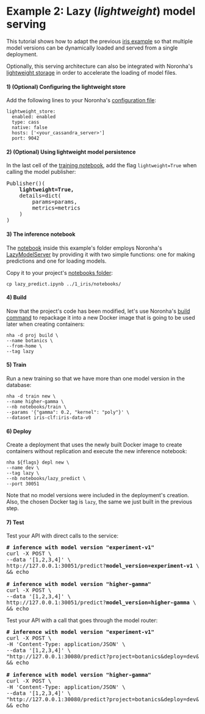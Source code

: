 
# Example 2: Lazy (*lightweight*) model serving

This tutorial shows how to adapt the previous [iris example](https://github.com/noronha-dataops/noronha/tree/master/examples/1_iris/)
so that multiple model versions can be dynamically loaded and served from a single deployment.

Optionally, this serving architecture can also be integrated with Noronha's [lightweight storage](https://noronha-dataops.readthedocs.io/en/latest/use_guide/configuration.html#lightweight-store)
in order to accelerate the loading of model files.

#### 1) (Optional) Configuring the lightweight store

Add the following lines to your Noronha's [configuration file](https://noronha-dataops.readthedocs.io/en/latest/use_guide/configuration.html#configuration-files):

```
lightweight_store:
  enabled: enabled
  type: cass
  native: false
  hosts: ['<your_cassandra_server>']
  port: 9042
```

#### 2) (Optional) Using lightweight model persistence

In the last cell of the [training notebook](https://github.com/noronha-dataops/noronha/tree/master/examples/1_iris/notebooks/train.ipynb),
add the flag `lightweight=True` when calling the model publisher:

<pre>
Publisher()(
    <b>lightweight=True,</b>
    details=dict(
        params=params,
        metrics=metrics
    )
)
</pre>

#### 3) The inference notebook

The [notebook](https://github.com/noronha-dataops/noronha/tree/master/examples/2_lazy/lw_predict.ipynb)
inside this example's folder employs Noronha's [LazyModelServer](https://noronha-dataops.readthedocs.io/en/latest/reference/toolkit.html#lazy-model-server)
by providing it with two simple functions: one for making predictions and one for loading models.

Copy it to your project's [notebooks folder](https://github.com/noronha-dataops/noronha/tree/master/examples/1_iris/notebooks/):

```
cp lazy_predict.ipynb ../1_iris/notebooks/
```

#### 4) Build

Now that the project's code has been modified, let's use Noronha's [build command](https://noronha-dataops.readthedocs.io/en/latest/reference/cli.html#build-command)
to repackage it into a new Docker image that is going to be used later when creating containers:

```
nha -d proj build \
--name botanics \
--from-home \
--tag lazy
```

#### 5) Train

Run a new training so that we have more than one model version in the database:

```
nha -d train new \
--name higher-gamma \
--nb notebooks/train \
--params '{"gamma": 0.2, "kernel": "poly"}' \
--dataset iris-clf:iris-data-v0
```

#### 6) Deploy

Create a deployment that uses the newly built Docker image to create containers
without replication and execute the new inference notebook: 

```
nha ${flags} depl new \
--name dev \
--tag lazy \
--nb notebooks/lazy_predict \
--port 30051
```

Note that no model versions were included in the deployment's creation.
Also, the chosen Docker tag is `lazy`, the same we just built in the previous step.

#### 7) Test

Test your API with direct calls to the service:

<pre>
<b># inference with model version "experiment-v1"</b>
curl -X POST \
--data '[1,2,3,4]' \
http://127.0.0.1:30051/predict?<b>model_version=experiment-v1</b> \
&& echo

<b># inference with model version "higher-gamma"</b>
curl -X POST \
--data '[1,2,3,4]' \
http://127.0.0.1:30051/predict?<b>model_version=higher-gamma</b> \
&& echo
</pre>

Test your API with a call that goes through the model router:

<pre>
<b># inference with model version "experiment-v1"</b>
curl -X POST \
-H 'Content-Type: application/JSON' \
--data '[1,2,3,4]' \
"http://127.0.0.1:30080/predict?project=botanics&deploy=dev&<b>model_version=experiment-v1</b>" \
&& echo

<b># inference with model version "higher-gamma"</b>
curl -X POST \
-H 'Content-Type: application/JSON' \
--data '[1,2,3,4]' \
"http://127.0.0.1:30080/predict?project=botanics&deploy=dev&<b>model_version=higher-gamma</b>" \
&& echo
</pre>
